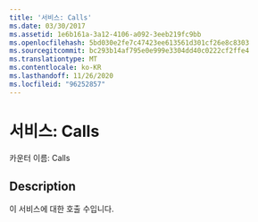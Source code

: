```yaml
---
title: '서비스: Calls'
ms.date: 03/30/2017
ms.assetid: 1e6b161a-3a12-4106-a092-3eeb219fc9bb
ms.openlocfilehash: 5bd030e2fe7c47423ee613561d301cf26e8c8303
ms.sourcegitcommit: bc293b14af795e0e999e3304dd40c0222cf2ffe4
ms.translationtype: MT
ms.contentlocale: ko-KR
ms.lasthandoff: 11/26/2020
ms.locfileid: "96252857"
---
```

# <a name="service-calls"></a>서비스: Calls

카운터 이름: Calls  
  
## <a name="description"></a>Description  

 이 서비스에 대한 호출 수입니다.
